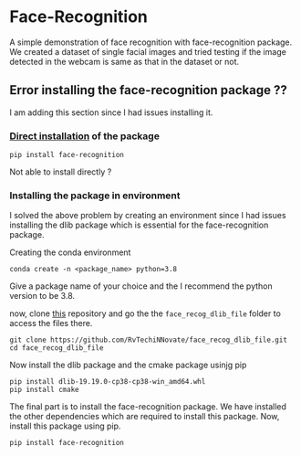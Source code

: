 # Face-Recognition
A simple demonstration of face recognition with face-recognition package. We created a dataset of single facial images and tried testing if the image detected in the webcam is same as that in the dataset or not.

## Error installing the face-recognition package ??
I am adding this section since I had issues installing it.

### [Direct installation](https://pypi.org/project/face-recognition/) of the package
``` 
pip install face-recognition
```

Not able to install directly ?

### Installing the package in environment
I solved the above problem by creating an environment since I had issues installing the dlib package which is essential for the face-recognition package.

Creating the conda environment
```
conda create -n <package_name> python=3.8
```
Give a package name of your choice and the I recommend the python version to be 3.8.

now, clone [this](https://github.com/RvTechiNNovate/face_recog_dlib_file) repository and go the the ```face_recog_dlib_file``` folder to access the files there.
```
git clone https://github.com/RvTechiNNovate/face_recog_dlib_file.git
cd face_recog_dlib_file
```

Now install the dlib package and the cmake package usinjg pip
```
pip install dlib-19.19.0-cp38-cp38-win_amd64.whl
pip install cmake
```

The final part is to install the face-recognition package. We have installed the other dependencies which are required to install this package.
Now, install this package using pip.
```
pip install face-recognition
```
